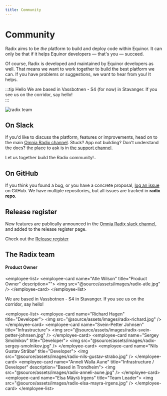 ```yaml
---
title: Community
---
```


# Community

Radix aims to be _the_ platform to build and deploy code within Equinor. It can only be that if it helps Equinor developers — that's you — succeed.

Of course, Radix is developed and maintained by Equinor developers as well. That means we want to work together to build the best platform we can. If you have problems or suggestions, we want to hear from you! It helps.

:::tip Hello
We are based in Vassbotnen - S4 (for now) in Stavanger. If you see us on the corridor, say hello!  
:::

 ![radix team](../../../static/images/Toppbilde2.png)

## On Slack

If you'd like to discuss the platform, features or improvements, head on to the main [Omnia Radix channel](https://equinor.slack.com/messages/C8U7XGGAJ). Stuck? App not building? Don't understand the docs? the place to ask is in [the support channel](https://equinor.slack.com/messages/CBKM6N2JY).

Let us together build the Radix community!..

## On GitHub

If you think you found a bug, or you have a concrete proposal, [log an issue](https://github.com/equinor/radix/issues) on GitHub. We have multiple repositories, but all issues are tracked in **radix repo**.

## Release register

New features are publically announced in the [Omnia Radix slack channel](https://equinor.slack.com/messages/C8U7XGGAJ), and added to the release register page.  

Check out the [Release register](../release/)

## The Radix team

#### Product Owner

&lt;employee-list&gt;
  &lt;employee-card name="Atle Wilson" title="Product Owner" description=""&gt;
    &lt;img src="@source/assets/images/radix-atle.jpg" /&gt;
  &lt;/employee-card&gt;
&lt;/employee-list&gt;

We are based in Vassbotnen - S4 in Stavanger. If you see us on the corridor, say hello!

&lt;employee-list&gt;
  &lt;employee-card name="Richard Hagen" title="Developer"&gt;
    &lt;img src="@source/assets/images/radix-richard.jpg" /&gt;
  &lt;/employee-card&gt;
  &lt;employee-card name="Svein-Petter Johnsen" title="Infrastructure"&gt;
    &lt;img src="@source/assets/images/radix-svein-petter-johnsen.jpg" /&gt;
  &lt;/employee-card&gt;
  &lt;employee-card name="Sergey Smolnikov" title="Developer"&gt;
    &lt;img src="@source/assets/images/radix-sergey-smolnikov.jpg" /&gt;
  &lt;/employee-card&gt;
  &lt;employee-card name="Nils Gustav Stråbø" title="Developer"&gt;
    &lt;img src="@source/assets/images/radix-nils-gustav-strabo.jpg" /&gt;
  &lt;/employee-card&gt;
  &lt;employee-card name="Anneli Walla Aune" title="Infrastructure / Developer" description="Based in Trondheim"&gt;
    &lt;img src="@source/assets/images/radix-anneli-aune.jpg" /&gt;
  &lt;/employee-card&gt;
  &lt;employee-card name="Elsa Mäyrä Irgens" title="Team Leader"&gt;
    &lt;img src="@source/assets/images/radix-elsa-mayra-irgens.jpg" /&gt;
  &lt;/employee-card&gt;
&lt;/employee-list&gt;
